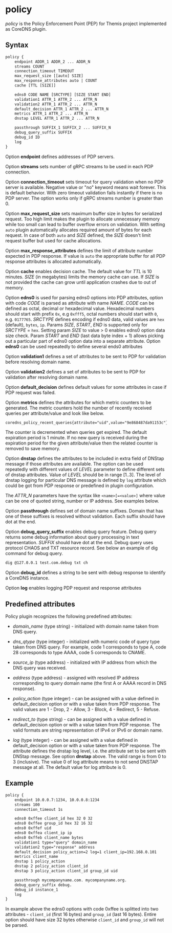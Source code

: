 # policy

*policy* is the Policy Enforcement Point (PEP) for Themis project implemented as CoreDNS plugin.

## Syntax

~~~ txt
policy {
    endpoint ADDR_1 ADDR_2 ... ADDR_N
    streams COUNT
    connection_timeout TIMEOUT
    max_request_size [[auto] SIZE]
    max_response_attributes auto | COUNT
    cache [TTL [SIZE]]

    edns0 CODE NAME [SRCTYPE] [SIZE START END]
    validation1 ATTR_1 ATTR_2 ... ATTR_N
    validation2 ATTR_1 ATTR_2 ... ATTR_N
    default_decision ATTR_1 ATTR_2 ... ATTR_N
    metrics ATTR_1 ATTR_2 ... ATTR_N
    dnstap LEVEL ATTR_1 ATTR_2 ... ATTR_N

    passthrough SUFFIX_1 SUFFIX_2 ... SUFFIX_N
    debug_query_suffix SUFFIX
    debug_id ID
    log
}
~~~

Option **endpoint** defines addresses of PDP servers.

Option **streams** sets number of gRPC streams to be used in each PDP connection.

Option **connection_timeout** sets timeout for query validation when no PDP server is available. Negative value or "no" keyword means wait forever. This is default behavior. With zero timeout validation fails instantly if there is no PDP server. The option works only if gRPC streams number is greater than 0.

Option **max_request_size** sets maximum buffer size in bytes for serialized request. Too high limit makes the plugin to allocate unnecessary memory while too small can lead to buffer overflow errors on validation. With setting `auto` plugin automatically allocates required amount of bytes for each request. In case of both `auto` and *SIZE* defined, the *SIZE* doesn't limit request buffer but used for cache allocations. 

Option **max_response_attributes** defines the limit of attribute number expected in PDP response. If value is `auto` the appropriate buffer for all PDP response attributes is allocated automatically.

Option **cache** enables decision cache. The default value for *TTL* is 10 minutes. *SIZE* (in megabytes) limits the memory cache can use. If *SIZE* is not provided the cache can grow until application crashes due to out of memory.

Option **edns0** is used for parsing edns0 options into PDP attributes, option with code *CODE* is parsed as attribute with name *NAME*. *CODE* can be defined as octal, decimal or hexadecimal value. Hexadecimal numbers should start with prefix `0x`, e.g `0xfff5`, octal numbers should start with `0`, e.g. `0177765`. *SRCTYPE* defines encoding if edns0 data, valid values are `hex` (default), `bytes`, `ip`. Params *SIZE*, *START*, *END* is supported only for *SRCTYPE* = `hex`. Setting param *SIZE* to value > 0 enables edns0 option data size check. Param *START* and *END* (last data byte index + 1) allows picking out a particular part of edns0 option data into a separate attribute. Option **edns0** can be used repeatedly to define several ends0 attributes

Option **validation1** defines a set of attributes to be sent to PDP for validation before resolving domain name.

Option **validation2** defines a set of attributes to be sent to PDP for validation after resolving domain name.

Option **default_decision** defines default values for some attributes in case if PDP request was failed.

Option **metrics** defines the attributes for which metric counters to be generated. The metric counters hold the number of recently received queries per attribute/value and look like below.

~~~ txt
coredns_policy_recent_queries{attribute="uid",value="9e868487da91153c"} 153
~~~

The counter is decremented when queries get expired. The default expiration period is 1 minute. If no new query is received during the expiration period for the given attribute/value then the related counter is removed to save memory.

Option **dnstap** defines the attributes to be included in extra field of DNStap message if those attributes are available. The option can be used repeatedly with different values of *LEVEL* parameter to define different sets of dnstap attributes. Value of *LEVEL* should be in range [1..3]. The level of dnstap logging for particular DNS message is defined by `log` attribute which could be got from PDP response or predefined in plugin configuration.

The *ATTR_N* parameters have the syntax like `<name>[=<value>]` where value can be one of quoted string, number or IP address. See examples below.

Option **passthrough** defines set of domain name suffixes. Domain that has one of these suffixes is resolved without validation. Each suffix should have dot at the end.

Option **debug_query_suffix** enables debug query feature. Debug query returns some debug information about query processing in text representation. *SUFFIX* should have dot at the end. Debug query uses protocol CHAOS and TXT resource record. See below an example of dig command for debug query.

~~~ txt
dig @127.0.0.1 test.com.debug txt ch
~~~

Option **debug_id** defines a string to be sent with debug response to identify a CoreDNS instance.

Option **log** enables logging PDP request and response attributes

## Predefined attributes

Policy plugin recognizes the following predefined attributes:

 - *domain_name* (type string) - initialized with domain name taken from DNS query.

 - *dns_qtype* (type integer) - initialized with numeric code of query type taken from DNS query. For example, code 1 corresponds to type A, code 28 corresponds to type AAAA, code 5 corresponds to CNAME.

 - *source_ip* (type address) - initialized with IP address from which the DNS query was received.

 - *address* (type address) - assigned with resolved IP address corresponding to query domain name (the first A or AAAA record in DNS response).

 - *policy_action* (type integer) - can be assigned with a value defined in default_decision option or with a value taken from PDP response. The valid values are 1 - Drop, 2 - Allow, 3 - Block, 4 - Redirect, 5 - Refuse.

 - *redirect_to* (type string) - can be assigned with a value defined in default_decision option or with a value taken from PDP response. The valid formats are string representation of IPv4 or IPv6 or domain name.

 - *log* (type integer) - can be assigned with a value defined in default_decision option or with a value taken from PDP response. The attribute defines the dnstap log level, i.e. the attribute set to be sent with DNStap message. See option **dnstap** above. The valid range is from 0 to 3 (inclusive). The value 0 of log attribute means to not send DNSTAP message at all. The default value for log attribute is 0.

## Example

~~~ txt
policy {
    endpoint 10.0.0.7:1234, 10.0.0.8:1234
    streams 100
    connection_timeout 1s

    edns0 0xffee client_id hex 32 0 32
    edns0 0xffee group_id hex 32 16 32
    edns0 0xffef uid
    edns0 0xffea client_ip ip
    edns0 0xffeb client_name bytes
    validation1 type="query" domain_name
    validation2 type="response" address
    default_decision policy_action=2 log=1 client_ip=192.168.0.101
    metrics client_name
    dnstap 1 policy_action
    dnstap 2 policy_action client_id
    dnstap 3 policy_action client_id group_id uid

    passthrough mycompanyname.com. mycompanyname.org.
    debug_query_suffix debug.
    debug_id instance_1
    log
}
~~~

In example above the edns0 options with code 0xffee is splitted into two attributes - `client_id` (first 16 bytes) and `group_id` (last 16 bytes). Entire option should have size 32 bytes otherwise `client_id` and `group_id` will not be parsed.
